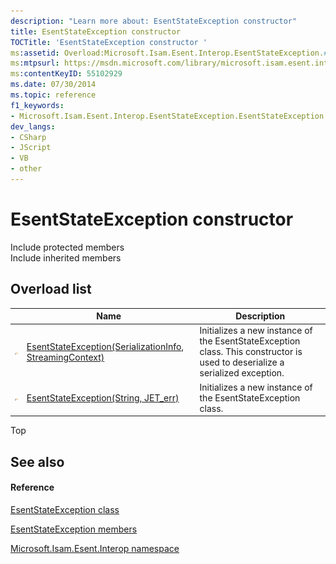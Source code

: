 ```yaml
---
description: "Learn more about: EsentStateException constructor"
title: EsentStateException constructor 
TOCTitle: 'EsentStateException constructor '
ms:assetid: Overload:Microsoft.Isam.Esent.Interop.EsentStateException.#ctor
ms:mtpsurl: https://msdn.microsoft.com/library/microsoft.isam.esent.interop.esentstateexception.esentstateexception(v=EXCHG.10)
ms:contentKeyID: 55102929
ms.date: 07/30/2014
ms.topic: reference
f1_keywords:
- Microsoft.Isam.Esent.Interop.EsentStateException.EsentStateException
dev_langs:
- CSharp
- JScript
- VB
- other
---
```


# EsentStateException constructor

Include protected members  
Include inherited members  

## Overload list

<table>
<thead>
<tr class="header">
<th> </th>
<th>Name</th>
<th>Description</th>
</tr>
</thead>
<tbody>
<tr class="odd">
<td><img src="../images/dn292116.protmethod(exchg.10).gif" title="Protected method" alt="Protected method" /></td>
<td><a href="dn350639(v=exchg.10).md">EsentStateException(SerializationInfo, StreamingContext)</a></td>
<td>Initializes a new instance of the EsentStateException class. This constructor is used to deserialize a serialized exception.</td>
</tr>
<tr class="even">
<td><img src="../images/dn292116.protmethod(exchg.10).gif" title="Protected method" alt="Protected method" /></td>
<td><a href="dn334929(v=exchg.10).md">EsentStateException(String, JET_err)</a></td>
<td>Initializes a new instance of the EsentStateException class.</td>
</tr>
</tbody>
</table>


Top

## See also

#### Reference

[EsentStateException class](./esentstateexception-class.md)

[EsentStateException members](./esentstateexception-members.md)

[Microsoft.Isam.Esent.Interop namespace](./microsoft.isam.esent.interop-namespace.md)
